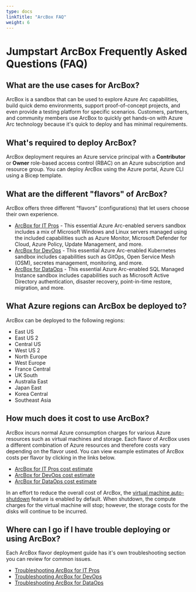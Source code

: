 ```yaml
---
type: docs
linkTitle: "ArcBox FAQ"
weight: 6
---
```


# Jumpstart ArcBox Frequently Asked Questions (FAQ)

## What are the use cases for ArcBox?

ArcBox is a sandbox that can be used to explore Azure Arc capabilities, build quick demo environments, support proof-of-concept projects, and even provide a testing platform for specific scenarios. Customers, partners, and community members use ArcBox to quickly get hands-on with Azure Arc technology because it's quick to deploy and has minimal requirements.

## What's required to deploy ArcBox?

ArcBox deployment requires an Azure service principal with a **Contributor** or **Owner** role-based access control (RBAC) on an Azure subscription and resource group. You can deploy ArcBox using the Azure portal, Azure CLI using a Bicep template.

## What are the different "flavors" of ArcBox?

ArcBox offers three different “flavors” (configurations) that let users choose their own experience.

- [ArcBox for IT Pros](/azure_jumpstart_arcbox/ITPro/) - This essential Azure Arc-enabled servers sandbox includes a mix of Microsoft Windows and Linux servers managed using the included capabilities such as Azure Monitor, Microsoft Defender for Cloud, Azure Policy, Update Management, and more.
- [ArcBox for DevOps](/azure_jumpstart_arcbox/DevOps) - This essential Azure Arc-enabled Kubernetes sandbox includes capabilities such as GitOps, Open Service Mesh (OSM), secretes management, monitoring, and more.
- [ArcBox for DataOps](/azure_jumpstart_arcbox/DataOps) - This essential Azure Arc-enabled SQL Managed Instance sandbox includes capabilities such as Microsoft Active Directory authentication, disaster recovery, point-in-time restore, migration, and more.

## What Azure regions can ArcBox be deployed to?

ArcBox can be deployed to the following regions:

- East US
- East US 2
- Central US
- West US 2
- North Europe
- West Europe
- France Central
- UK South
- Australia East
- Japan East
- Korea Central
- Southeast Asia

## How much does it cost to use ArcBox?

ArcBox incurs normal Azure consumption charges for various Azure resources such as virtual machines and storage. Each flavor of ArcBox uses a different combination of Azure resources and therefore costs vary depending on the flavor used. You can view example estimates of ArcBox costs per flavor by clicking in the links below.

- [ArcBox for IT Pros cost estimate](https://aka.ms/ArcBoxITProCost)
- [ArcBox for DevOps cost estimate](https://aka.ms/ArcBoxDevOpsCost)
- [ArcBox for DataOps cost estimate](https://aka.ms/ArcBoxDataOpsCost)

In an effort to reduce the overall cost of ArcBox, the [virtual machine auto-shutdown](https://learn.microsoft.com/azure/virtual-machines/auto-shutdown-vm?tabs=portal) feature is enabled by default.  When shutdown, the compute charges for the virtual machine will stop; however, the storage costs for the disks will continue to be incurred.

## Where can I go if I have trouble deploying or using ArcBox?

Each ArcBox flavor deployment guide has it's own troubleshooting section you can review for common issues.

- [Troubleshooting ArcBox for IT Pros](/azure_jumpstart_arcbox/ITPro/#basic-troubleshooting)
- [Troubleshooting ArcBox for DevOps](/azure_jumpstart_arcbox/DevOps/#basic-troubleshooting)
- [Troubleshooting ArcBox for DataOps](/azure_jumpstart_arcbox/DataOps/#basic-troubleshooting)
